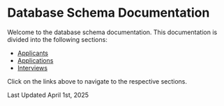 # Database Schema Documentation

Welcome to the database schema documentation. This documentation is divided into the following sections:

- [Applicants](applicants.md)
- [Applications](applications.md)
- [Interviews](interviews.md)



Click on the links above to navigate to the respective sections.

Last Updated April 1st, 2025
